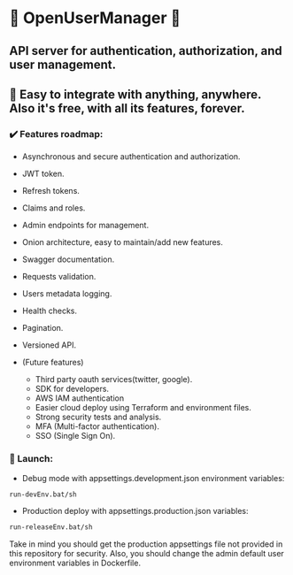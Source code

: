 # 🙌 OpenUserManager 🙌

## API server for authentication, authorization, and user management.
## 🔨 Easy to integrate with anything, anywhere. Also it's free, with all its features, forever.

### ✔️ Features roadmap:
- Asynchronous and secure authentication and authorization.
- JWT token.
- Refresh tokens.
- Claims and roles.
- Admin endpoints for management.
- Onion architecture, easy to maintain/add new features.
- Swagger documentation.
- Requests validation.
- Users metadata logging.
- Health checks.
- Pagination.
- Versioned API.

- (Future features)
	- Third party oauth services(twitter, google).
	- SDK for developers.
	- AWS IAM authentication
	- Easier cloud deploy using Terraform and environment files.
	- Strong security tests and analysis.
	- MFA (Multi-factor authentication).
	- SSO (Single Sign On).

### 🚀 Launch:

- Debug mode with appsettings.development.json environment variables:
```sh
run-devEnv.bat/sh
```

- Production deploy with appsettings.production.json variables:
```sh
run-releaseEnv.bat/sh
```
Take in mind you should get the production appsettings file not provided in this repository for security.
Also, you should change the admin default user environment variables in Dockerfile.

